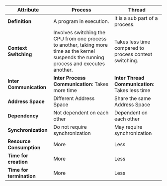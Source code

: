| **Attribute**             | **Process**                                                                                                                                                        | **Thread**                                                     |
|---------------------------|-------------------------------------------------------------------------------------------------------------------------------------------------------------------|----------------------------------------------------------------|
| **Definition**            | A program in execution.                                                                                                                                           | It is a sub part of a process.                                 |
| **Context Switching**     | Involves switching the CPU from one process to another, taking more time as the kernel suspends the running process and executes another.                          | Takes less time compared to process context switching.         |
| **Inter Communication**   | **Inter Process Communication**: Takes more time                                                                                                                  | **Inter Thread Communication**: Takes less time                |
| **Address Space**         | Different Address Space                                                                                                                                           | Share the same Address Space                                   |
| **Dependency**            | Not dependent on each other                                                                                                                                       | Dependent on each other                                        |
| **Synchronization**       | Do not require synchronization                                                                                                                                    | May require synchronization                                    |
| **Resource Consumption**  | More                                                                                                                                                              | Less                                                           |
| **Time for creation**     | More                                                                                                                                                              | Less                                                           |
| **Time for termination**  | More                                                                                                                                                              | Less                                                           |
